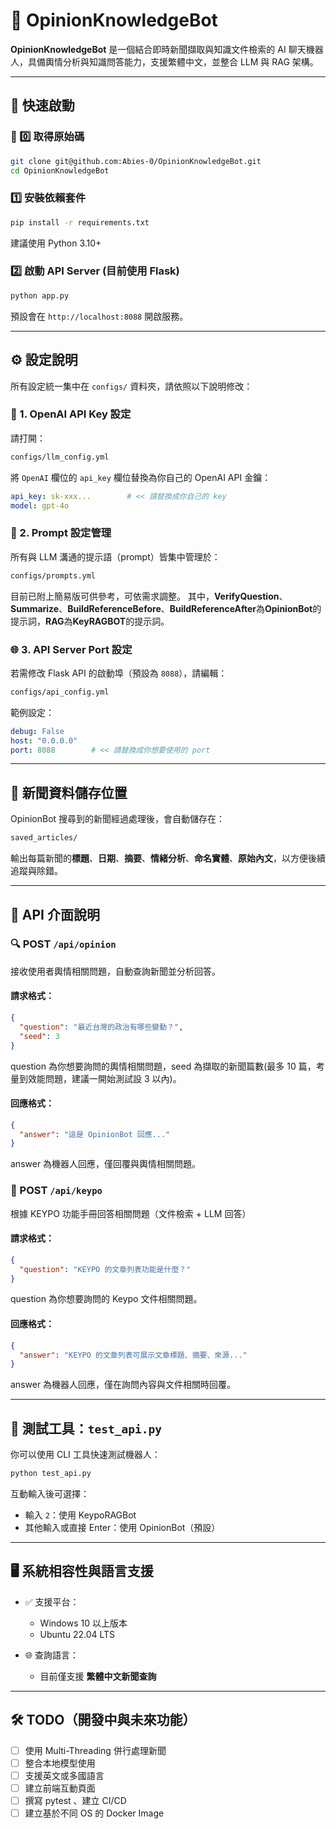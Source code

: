 # 🧠 OpinionKnowledgeBot

**OpinionKnowledgeBot** 是一個結合即時新聞擷取與知識文件檢索的 AI 聊天機器人，具備輿情分析與知識問答能力，支援繁體中文，並整合 LLM 與 RAG 架構。

---

## 🚀 快速啟動

### 🧾 0️⃣ 取得原始碼

```bash
git clone git@github.com:Abies-0/OpinionKnowledgeBot.git
cd OpinionKnowledgeBot
```

### 1️⃣ 安裝依賴套件

```bash
pip install -r requirements.txt
```

建議使用 Python 3.10+

### 2️⃣ 啟動 API Server (目前使用 Flask)

```bash
python app.py
```

預設會在 `http://localhost:8088` 開啟服務。

---

## ⚙️ 設定說明

所有設定統一集中在 `configs/` 資料夾，請依照以下說明修改：

### 🔐 1. OpenAI API Key 設定

請打開：

```bash
configs/llm_config.yml
```

將 `OpenAI` 欄位的 `api_key` 欄位替換為你自己的 OpenAI API 金鑰：

```yaml
api_key: sk-xxx...        # << 請替換成你自己的 key
model: gpt-4o
```

### 🧠 2. Prompt 設定管理

所有與 LLM 溝通的提示語（prompt）皆集中管理於：

```bash
configs/prompts.yml
```

目前已附上簡易版可供參考，可依需求調整。
其中，**VerifyQuestion**、**Summarize**、**BuildReferenceBefore**、**BuildReferenceAfter**為**OpinionBot**的提示詞，**RAG**為**KeyRAGBOT**的提示詞。

### 🌐 3. API Server Port 設定

若需修改 Flask API 的啟動埠（預設為 `8088`），請編輯：

```bash
configs/api_config.yml
```

範例設定：

```yaml
debug: False
host: "0.0.0.0"
port: 8088        # << 請替換成你想要使用的 port
```

---

## 📁 新聞資料儲存位置

OpinionBot 搜尋到的新聞經過處理後，會自動儲存在：

```bash
saved_articles/
```

輸出每篇新聞的**標題**、**日期**、**摘要**、**情緒分析**、**命名實體**、**原始內文**，以方便後續追蹤與除錯。

---

## 📡 API 介面說明

### 🔍 POST `/api/opinion`

接收使用者輿情相關問題，自動查詢新聞並分析回答。

#### 請求格式：

```json
{
  "question": "最近台灣的政治有哪些變動？",
  "seed": 3
}
```
question 為你想要詢問的輿情相關問題，seed 為擷取的新聞篇數(最多 10 篇，考量到效能問題，建議一開始測試設 3 以內)。

#### 回應格式：

```json
{
  "answer": "這是 OpinionBot 回應..."
}
```
answer 為機器人回應，僅回覆與輿情相關問題。

### 📘 POST `/api/keypo`

根據 KEYPO 功能手冊回答相關問題（文件檢索 + LLM 回答）

#### 請求格式：

```json
{
  "question": "KEYPO 的文章列表功能是什麼？"
}
```
question 為你想要詢問的 Keypo 文件相關問題。

#### 回應格式：

```json
{
  "answer": "KEYPO 的文章列表可展示文章標題、摘要、來源..."
}
```
answer 為機器人回應，僅在詢問內容與文件相關時回覆。

---

## 🧪 測試工具：`test_api.py`

你可以使用 CLI 工具快速測試機器人：

```bash
python test_api.py
```

互動輸入後可選擇：

- 輸入 `2`：使用 KeypoRAGBot
- 其他輸入或直接 Enter：使用 OpinionBot（預設）

---

## 🖥 系統相容性與語言支援

- ✅ 支援平台：
  - Windows 10 以上版本
  - Ubuntu 22.04 LTS

- 🌐 查詢語言：
  - 目前僅支援 **繁體中文新聞查詢**

---

## 🛠 TODO（開發中與未來功能）

- [ ] 使用 Multi-Threading 併行處理新聞
- [ ] 整合本地模型使用
- [ ] 支援英文或多國語言
- [ ] 建立前端互動頁面
- [ ] 撰寫 pytest 、建立 CI/CD
- [ ] 建立基於不同 OS 的 Docker Image
